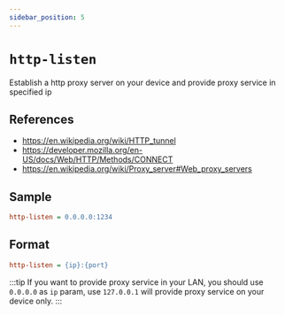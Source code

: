 ```yaml
---
sidebar_position: 5
---
```


# `http-listen`

Establish a http proxy server on your device and provide proxy service in specified ip

## References

- https://en.wikipedia.org/wiki/HTTP_tunnel
- https://developer.mozilla.org/en-US/docs/Web/HTTP/Methods/CONNECT
- https://en.wikipedia.org/wiki/Proxy_server#Web_proxy_servers

## Sample

```ini
http-listen = 0.0.0.0:1234
```

## Format

```ini
http-listen = {ip}:{port}
```

:::tip
If you want to provide proxy service in your LAN, you should use `0.0.0.0` as `ip` param, use `127.0.0.1` will provide proxy service on your device only.
:::
